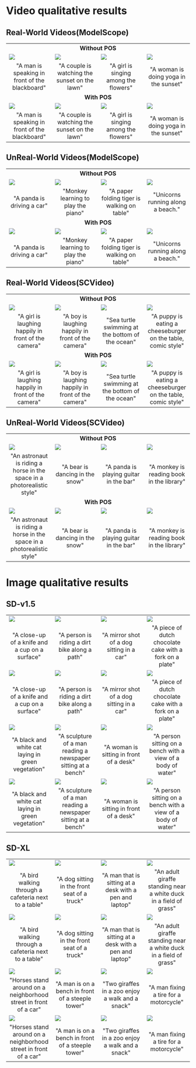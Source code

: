 # Video qualitative results
## Real-World Videos(ModelScope)
<table class="center">
<tr>
  <td style="text-align:center;"colspan="4"><b>Without POS</b></td>
</tr>
<tr>
  <td><img src="https://github.com/StevensXu/demo/blob/main/data/1_woPOS.gif"></td>
  <td><img src="https://github.com/StevensXu/demo/blob/main/data/1_woPOS.gif"></td>
  <td><img src="https://github.com/StevensXu/demo/blob/main/data/1_woPOS.gif"></td>
  <td><img src="https://github.com/StevensXu/demo/blob/main/data/1_woPOS.gif"></td>
</tr>
<tr>
  <td width=25% style="text-align:center;">"A man is speaking in front of the blackboard"</td>
  <td width=25% style="text-align:center;">"A couple is watching the sunset on the lawn"</td>
  <td width=25% style="text-align:center;">"A girl is singing among the flowers"</td>
  <td width=25% style="text-align:center;">"A woman is doing yoga in the sunset"</td>
</tr>

<tr>
  <td style="text-align:center;"colspan="4"><b>With POS</b></td>
</tr>
<tr>
  <td><img src="https://github.com/StevensXu/demo/blob/main/data/1_wPOS.gif"></td>
  <td><img src="https://github.com/StevensXu/demo/blob/main/data/1_woPOS.gif"></td>
  <td><img src="https://github.com/StevensXu/demo/blob/main/data/1_woPOS.gif"></td>
  <td><img src="https://github.com/StevensXu/demo/blob/main/data/1_woPOS.gif"></td>
</tr>
<tr>
  <td width=25% style="text-align:center;">"A man is speaking in front of the blackboard"</td>
  <td width=25% style="text-align:center;">"A couple is watching the sunset on the lawn"</td>
  <td width=25% style="text-align:center;">"A girl is singing among the flowers"</td>
  <td width=25% style="text-align:center;">"A woman is doing yoga in the sunset"</td>
</tr>
</table>

## UnReal-World Videos(ModelScope)
<table class="center">
<tr>
  <td style="text-align:center;"colspan="4"><b>Without POS</b></td>
</tr>
<tr>
  <td><img src="https://github.com/StevensXu/demo/blob/main/data/2_woPOS.gif"></td>
  <td><img src="https://github.com/StevensXu/demo/blob/main/data/3_woPOS.gif"></td>
  <td><img src="https://github.com/StevensXu/demo/blob/main/data/4_woPOS.gif"></td>
  <td><img src="https://github.com/StevensXu/demo/blob/main/data/1_woPOS.gif"></td>
</tr>
<tr>
  <td width=25% style="text-align:center;">"A panda is driving a car"</td>
  <td width=25% style="text-align:center;">"Monkey learning to play the piano"</td>
  <td width=25% style="text-align:center;">"A paper folding tiger is walking on table"</td>
  <td width=25% style="text-align:center;">"Unicorns running along a beach."</td>
</tr>

<tr>
  <td style="text-align:center;"colspan="4"><b>With POS</b></td>
</tr>
<tr>
  <td><img src="https://github.com/StevensXu/demo/blob/main/data/2_wPOS.gif"></td>
  <td><img src="https://github.com/StevensXu/demo/blob/main/data/3_wPOS.gif"></td>
  <td><img src="https://github.com/StevensXu/demo/blob/main/data/4_wPOS.gif"></td>
  <td><img src="https://github.com/StevensXu/demo/blob/main/data/1_wPOS.gif"></td>
</tr>
<tr>
  <td width=25% style="text-align:center;">"A panda is driving a car"</td>
  <td width=25% style="text-align:center;">"Monkey learning to play the piano"</td>
  <td width=25% style="text-align:center;">"A paper folding tiger is walking on table"</td>
  <td width=25% style="text-align:center;">"Unicorns running along a beach."</td>
</tr>
</table>

## Real-World Videos(SCVideo)
<table class="center">
<tr>
  <td style="text-align:center;"colspan="4"><b>Without POS</b></td>
</tr>
<tr>
  <td><img src="https://github.com/StevensXu/demo/blob/main/data/6_woPOS.gif"></td>
  <td><img src="https://github.com/StevensXu/demo/blob/main/data/1_woPOS.gif"></td>
  <td><img src="https://github.com/StevensXu/demo/blob/main/data/1_woPOS.gif"></td>
  <td><img src="https://github.com/StevensXu/demo/blob/main/data/1_woPOS.gif"></td>
</tr>
<tr>
  <td width=25% style="text-align:center;">"A girl is laughing happily in front of the camera"</td>
  <td width=25% style="text-align:center;">"A boy is laughing happily in front of the camera"</td>
  <td width=25% style="text-align:center;">"Sea turtle swimming at the bottom of the ocean"</td>
  <td width=25% style="text-align:center;">"A puppy is eating a cheeseburger on the table, comic style"</td>
</tr>

<tr>
  <td style="text-align:center;"colspan="4"><b>With POS</b></td>
</tr>
<tr>
  <td><img src="https://github.com/StevensXu/demo/blob/main/data/6_wPOS.gif"></td>
  <td><img src="https://github.com/StevensXu/demo/blob/main/data/1_wPOS.gif"></td>
  <td><img src="https://github.com/StevensXu/demo/blob/main/data/1_wPOS.gif"></td>
  <td><img src="https://github.com/StevensXu/demo/blob/main/data/1_wPOS.gif"></td>
</tr>
<tr>
  <td width=25% style="text-align:center;">"A girl is laughing happily in front of the camera"</td>
  <td width=25% style="text-align:center;">"A boy is laughing happily in front of the camera"</td>
  <td width=25% style="text-align:center;">"Sea turtle swimming at the bottom of the ocean"</td>
  <td width=25% style="text-align:center;">"A puppy is eating a cheeseburger on the table, comic style"</td>
</tr>
</table>

## UnReal-World Videos(SCVideo)
<table class="center">
<tr>
  <td style="text-align:center;"colspan="4"><b>Without POS</b></td>
</tr>
<tr>
  <td><img src="https://github.com/StevensXu/demo/blob/main/data/7_woPOS.gif"></td>
  <td><img src="https://github.com/StevensXu/demo/blob/main/data/5_woPOS.gif"></td>
  <td><img src="https://github.com/StevensXu/demo/blob/main/data/8_woPOS.gif"></td>
  <td><img src="https://github.com/StevensXu/demo/blob/main/data/1_woPOS.gif"></td>
</tr>
<tr>
  <td width=25% style="text-align:center;">"An astronaut is riding a horse in the space in a photorealistic style"</td>
  <td width=25% style="text-align:center;">"A bear is dancing in the snow"</td>
  <td width=25% style="text-align:center;">"A panda is playing guitar in the bar"</td>
  <td width=25% style="text-align:center;">"A monkey is reading book in the library"</td>
</tr>

<tr>
  <td style="text-align:center;"colspan="4"><b>With POS</b></td>
</tr>
<tr>
  <td><img src="https://github.com/StevensXu/demo/blob/main/data/7_wPOS.gif"></td>
  <td><img src="https://github.com/StevensXu/demo/blob/main/data/5_wPOS.gif"></td>
  <td><img src="https://github.com/StevensXu/demo/blob/main/data/8_wPOS.gif"></td>
  <td><img src="https://github.com/StevensXu/demo/blob/main/data/1_wPOS.gif"></td>
</tr>
<tr>
  <td width=25% style="text-align:center;">"An astronaut is riding a horse in the space in a photorealistic style"</td>
  <td width=25% style="text-align:center;">"A bear is dancing in the snow"</td>
  <td width=25% style="text-align:center;">"A panda is playing guitar in the bar"</td>
  <td width=25% style="text-align:center;">"A monkey is reading book in the library"</td>
</tr>
</table>
  

# Image qualitative results
## SD-v1.5

<table class="center">
<tr>
  <td><img src="https://github.com/StevensXu/demo/blob/main/data/7_wPOS.gif"></td>
  <td><img src="https://github.com/StevensXu/demo/blob/main/data/5_wPOS.gif"></td>
  <td><img src="https://github.com/StevensXu/demo/blob/main/data/8_wPOS.gif"></td>
  <td><img src="https://github.com/StevensXu/demo/blob/main/data/1_wPOS.gif"></td>
</tr>
<tr>
  <td width=25% style="text-align:center;">"A close-up of a knife and a cup on a surface"</td>
  <td width=25% style="text-align:center;">"A person is riding a dirt bike along a path"</td>
  <td width=25% style="text-align:center;">"A mirror shot of a dog sitting in a car"</td>
  <td width=25% style="text-align:center;">"A piece of dutch chocolate cake with a fork on a plate"</td>
</tr>
<tr>
  <td><img src="https://github.com/StevensXu/demo/blob/main/data/7_wPOS.gif"></td>
  <td><img src="https://github.com/StevensXu/demo/blob/main/data/5_wPOS.gif"></td>
  <td><img src="https://github.com/StevensXu/demo/blob/main/data/8_wPOS.gif"></td>
  <td><img src="https://github.com/StevensXu/demo/blob/main/data/1_wPOS.gif"></td>
</tr>
<tr>
  <td width=25% style="text-align:center;">"A close-up of a knife and a cup on a surface"</td>
  <td width=25% style="text-align:center;">"A person is riding a dirt bike along a path"</td>
  <td width=25% style="text-align:center;">"A mirror shot of a dog sitting in a car"</td>
  <td width=25% style="text-align:center;">"A piece of dutch chocolate cake with a fork on a plate"</td>
</tr>
<tr>
  <td><img src="https://github.com/StevensXu/demo/blob/main/data/7_wPOS.gif"></td>
  <td><img src="https://github.com/StevensXu/demo/blob/main/data/5_wPOS.gif"></td>
  <td><img src="https://github.com/StevensXu/demo/blob/main/data/8_wPOS.gif"></td>
  <td><img src="https://github.com/StevensXu/demo/blob/main/data/1_wPOS.gif"></td>
</tr>
<tr>
  <td width=25% style="text-align:center;">"A black and white cat laying in green vegetation"</td>
  <td width=25% style="text-align:center;">"A sculpture of a man reading a newspaper sitting at a bench"</td>
  <td width=25% style="text-align:center;">"A woman is sitting in front of a desk"</td>
  <td width=25% style="text-align:center;">"A person sitting on a bench with a view of a body of water"</td>
</tr>
<tr>
  <td><img src="https://github.com/StevensXu/demo/blob/main/data/7_wPOS.gif"></td>
  <td><img src="https://github.com/StevensXu/demo/blob/main/data/5_wPOS.gif"></td>
  <td><img src="https://github.com/StevensXu/demo/blob/main/data/8_wPOS.gif"></td>
  <td><img src="https://github.com/StevensXu/demo/blob/main/data/1_wPOS.gif"></td>
</tr>
<tr>
  <td width=25% style="text-align:center;">"A black and white cat laying in green vegetation"</td>
  <td width=25% style="text-align:center;">"A sculpture of a man reading a newspaper sitting at a bench"</td>
  <td width=25% style="text-align:center;">"A woman is sitting in front of a desk"</td>
  <td width=25% style="text-align:center;">"A person sitting on a bench with a view of a body of water"</td>
</tr>
</table>

## SD-XL

<table class="center">
<tr>
  <td><img src="https://github.com/StevensXu/demo/blob/main/data/7_wPOS.gif"></td>
  <td><img src="https://github.com/StevensXu/demo/blob/main/data/5_wPOS.gif"></td>
  <td><img src="https://github.com/StevensXu/demo/blob/main/data/8_wPOS.gif"></td>
  <td><img src="https://github.com/StevensXu/demo/blob/main/data/1_wPOS.gif"></td>
</tr>
<tr>
  <td width=25% style="text-align:center;">"A bird walking through a cafeteria next to a table"</td>
  <td width=25% style="text-align:center;">"A dog sitting in the front seat of a truck"</td>
  <td width=25% style="text-align:center;">"A man that is sitting at a desk with a pen and laptop"</td>
  <td width=25% style="text-align:center;">"An adult giraffe standing near a white duck in a field of grass"</td>
</tr>
<tr>
  <td><img src="https://github.com/StevensXu/demo/blob/main/data/7_wPOS.gif"></td>
  <td><img src="https://github.com/StevensXu/demo/blob/main/data/5_wPOS.gif"></td>
  <td><img src="https://github.com/StevensXu/demo/blob/main/data/8_wPOS.gif"></td>
  <td><img src="https://github.com/StevensXu/demo/blob/main/data/1_wPOS.gif"></td>
</tr>
<tr>
  <td width=25% style="text-align:center;">"A bird walking through a cafeteria next to a table"</td>
  <td width=25% style="text-align:center;">"A dog sitting in the front seat of a truck"</td>
  <td width=25% style="text-align:center;">"A man that is sitting at a desk with a pen and laptop"</td>
  <td width=25% style="text-align:center;">"An adult giraffe standing near a white duck in a field of grass"</td>
</tr>
<tr>
  <td><img src="https://github.com/StevensXu/demo/blob/main/data/7_wPOS.gif"></td>
  <td><img src="https://github.com/StevensXu/demo/blob/main/data/5_wPOS.gif"></td>
  <td><img src="https://github.com/StevensXu/demo/blob/main/data/8_wPOS.gif"></td>
  <td><img src="https://github.com/StevensXu/demo/blob/main/data/1_wPOS.gif"></td>
</tr>
<tr>
  <td width=25% style="text-align:center;">"Horses stand around on a neighborhood street in front of a car"</td>
  <td width=25% style="text-align:center;">"A man is on a bench in front of a steeple tower"</td>
  <td width=25% style="text-align:center;">"Two giraffes in a zoo enjoy a walk and a snack"</td>
  <td width=25% style="text-align:center;">"A man fixing a tire for a motorcycle"</td>
</tr>
<tr>
  <td><img src="https://github.com/StevensXu/demo/blob/main/data/7_wPOS.gif"></td>
  <td><img src="https://github.com/StevensXu/demo/blob/main/data/5_wPOS.gif"></td>
  <td><img src="https://github.com/StevensXu/demo/blob/main/data/8_wPOS.gif"></td>
  <td><img src="https://github.com/StevensXu/demo/blob/main/data/1_wPOS.gif"></td>
</tr>
<tr>
  <td width=25% style="text-align:center;">"Horses stand around on a neighborhood street in front of a car"</td>
  <td width=25% style="text-align:center;">"A man is on a bench in front of a steeple tower"</td>
  <td width=25% style="text-align:center;">"Two giraffes in a zoo enjoy a walk and a snack"</td>
  <td width=25% style="text-align:center;">"A man fixing a tire for a motorcycle"</td>
</tr>
</table>

